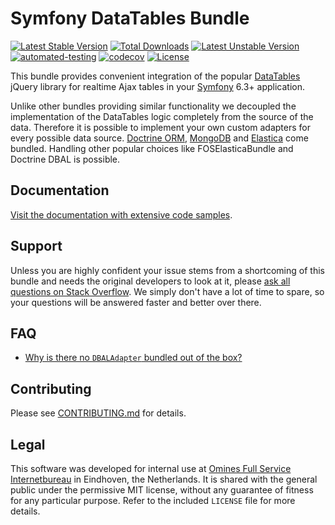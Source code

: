 # Symfony DataTables Bundle
[![Latest Stable Version](https://poser.pugx.org/omines/datatables-bundle/version)](https://packagist.org/packages/omines/datatables-bundle)
[![Total Downloads](https://poser.pugx.org/omines/datatables-bundle/downloads)](https://packagist.org/packages/omines/datatables-bundle)
[![Latest Unstable Version](https://poser.pugx.org/omines/datatables-bundle/v/unstable)](//packagist.org/packages/omines/datatables-bundle)
[![automated-testing](https://github.com/omines/datatables-bundle/actions/workflows/ci.yaml/badge.svg?branch=master&event=push)](https://github.com/omines/datatables-bundle/actions/workflows/ci.yaml)
[![codecov](https://codecov.io/gh/omines/datatables-bundle/graph/badge.svg?token=so9Qzps6jl)](https://codecov.io/gh/omines/datatables-bundle)
[![License](https://poser.pugx.org/omines/datatables-bundle/license)](https://packagist.org/packages/omines/datatables-bundle)

This bundle provides convenient integration of the popular [DataTables](https://datatables.net/) jQuery library
for realtime Ajax tables in your [Symfony](https://symfony.com/) 6.3+ application.

Unlike other bundles providing similar functionality we decoupled the implementation of the DataTables logic
completely from the source of the data. Therefore it is possible to implement your own custom adapters for
every possible data source. [Doctrine ORM](https://github.com/doctrine/DoctrineBundle), [MongoDB](https://github.com/mongodb/mongo-php-library) and [Elastica](https://github.com/ruflin/Elastica) come bundled. Handling other popular
choices like FOSElasticaBundle and Doctrine DBAL is possible.

## Documentation

[Visit the documentation with extensive code samples](https://omines.github.io/datatables-bundle/).

## Support

Unless you are highly confident your issue stems from a shortcoming of this bundle and needs the original developers
to look at it, please [ask all questions on Stack Overflow](https://stackoverflow.com/search?q=datatables+omines). We
simply don't have a lot of time to spare, so your questions will be answered faster and better over there.

## FAQ

- [Why is there no `DBALAdapter` bundled out of the box?](https://github.com/omines/datatables-bundle/pull/275#issuecomment-1420600416)

## Contributing

Please see [CONTRIBUTING.md](https://github.com/omines/datatables-bundle/blob/master/.github/CONTRIBUTING.md) for details.

## Legal

This software was developed for internal use at [Omines Full Service Internetbureau](https://www.omines.nl/)
in Eindhoven, the Netherlands. It is shared with the general public under the permissive MIT license, without
any guarantee of fitness for any particular purpose. Refer to the included `LICENSE` file for more details.
